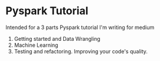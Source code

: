# Pyspark Tutorial

Intended for a 3 parts Pyspark tutorial I'm writing for medium

1. Getting started and Data Wrangling
2. Machine Learning
3. Testing and refactoring. Improving your code's quality.  
